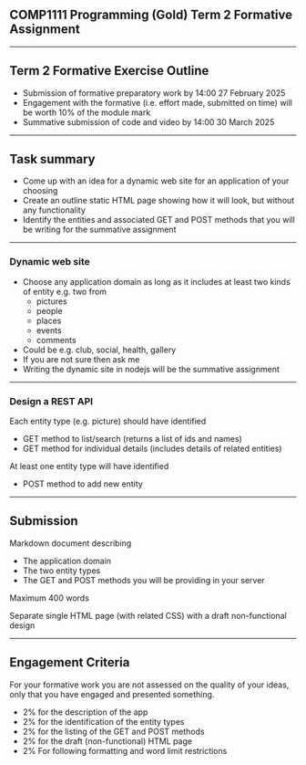 ## COMP1111 Programming (Gold) Term 2 Formative Assignment

---

## Term 2 Formative Exercise Outline


- Submission of formative preparatory work by 14:00 27 February 2025
- Engagement with the formative (i.e. effort made, submitted on time) will be worth 10% of the module mark
- Summative submission of code and video by 14:00 30 March 2025

---

## Task summary

- Come up with an idea for a dynamic web site for an application of your choosing
- Create an outline static HTML page showing how it will look, but without any functionality
- Identify the entities and associated GET and POST methods that you will be writing for the summative assignment

---

### Dynamic web site

- Choose any application domain as long as it includes at least two kinds of entity e.g. two from
  - pictures
  - people
  - places
  - events
  - comments
- Could be e.g. club, social, health, gallery
- If you are not sure then ask me
- Writing the dynamic site in nodejs will be the summative assignment

---

### Design a REST API

Each entity type (e.g. picture) should have identified

- GET method to list/search (returns a list of ids and names)
- GET method for individual details (includes details of related entities)

At least one entity type will have identified

- POST method to add new entity

---

## Submission

Markdown document describing

- The application domain
- The two entity types
- The GET and POST methods you will be providing in your server

Maximum 400 words

Separate single HTML page (with related CSS) with a draft non-functional design

---

## Engagement Criteria

For your formative work you are not assessed on the quality of your ideas, only that you have engaged and presented something.

- 2% for the description of the app
- 2% for the identification of the entity types
- 2% for the listing of the GET and POST methods
- 2% for the draft (non-functional) HTML page
- 2% For following formatting and word limit restrictions
